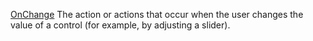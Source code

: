 [OnChange](filename.md) The action or actions that occur when the user changes the value of a control (for example, by adjusting a slider).
